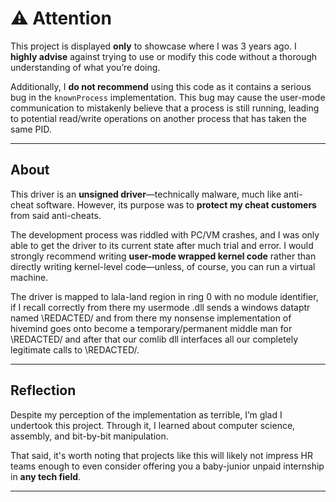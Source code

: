 # ⚠️ Attention

This project is displayed **only** to showcase where I was 3 years ago. I **highly advise** against trying to use or modify this code without a thorough understanding of what you’re doing. 

Additionally, I **do not recommend** using this code as it contains a serious bug in the `knownProcess` implementation. This bug may cause the user-mode communication to mistakenly believe that a process is still running, leading to potential read/write operations on another process that has taken the same PID.

---

## About

This driver is an **unsigned driver**—technically malware, much like anti-cheat software. However, its purpose was to **protect my cheat customers** from said anti-cheats.  

The development process was riddled with PC/VM crashes, and I was only able to get the driver to its current state after much trial and error. I would strongly recommend writing **user-mode wrapped kernel code** rather than directly writing kernel-level code—unless, of course, you can run a virtual machine.

The driver is mapped to lala-land region in ring 0 with no module identifier,
if I recall correctly from there my usermode .dll sends a windows dataptr named \REDACTED/ and from there my nonsense implementation of hivemind
goes onto become a temporary/permanent middle man for \REDACTED/ and after that our comlib dll interfaces all our completely legitimate calls to \REDACTED/.

---

## Reflection

Despite my perception of the implementation as terrible, I’m glad I undertook this project. Through it, I learned about computer science, assembly, and bit-by-bit manipulation.  

That said, it's worth noting that projects like this will likely not impress HR teams enough to even consider offering you a baby-junior unpaid internship in **any tech field**.

---
